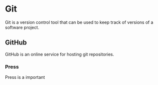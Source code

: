 # Git

Git is a version control tool that can be used to keep track of versions of a software project.

## GitHub

GitHub is an online service for hosting git repositories.

### Press

Press is a important
